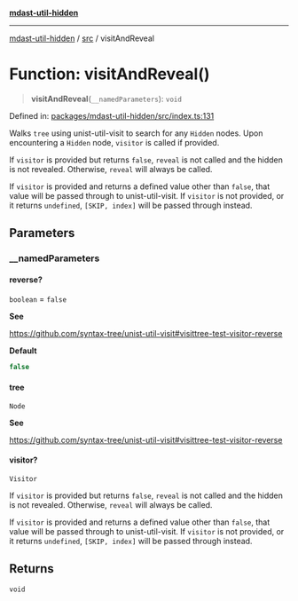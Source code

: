 [**mdast-util-hidden**](../../README.md)

***

[mdast-util-hidden](../../README.md) / [src](../README.md) / visitAndReveal

# Function: visitAndReveal()

> **visitAndReveal**(`__namedParameters`): `void`

Defined in: [packages/mdast-util-hidden/src/index.ts:131](https://github.com/Xunnamius/unified-utils/blob/cb7fc64dac3d9c7f331f6a8a6d41a910a5dc8019/packages/mdast-util-hidden/src/index.ts#L131)

Walks `tree` using unist-util-visit to search for any `Hidden` nodes. Upon
encountering a `Hidden` node, `visitor` is called if provided.

If `visitor` is provided but returns `false`, `reveal` is not called and the
hidden is not revealed. Otherwise, `reveal` will always be called.

If `visitor` is provided and returns a defined value other than `false`, that
value will be passed through to unist-util-visit. If `visitor` is not
provided, or it returns `undefined`, `[SKIP, index]` will be passed through
instead.

## Parameters

### \_\_namedParameters

#### reverse?

`boolean` = `false`

**See**

https://github.com/syntax-tree/unist-util-visit#visittree-test-visitor-reverse

**Default**

```ts
false
```

#### tree

`Node`

**See**

https://github.com/syntax-tree/unist-util-visit#visittree-test-visitor-reverse

#### visitor?

`Visitor`

If `visitor` is provided but returns `false`, `reveal` is not called and the
hidden is not revealed. Otherwise, `reveal` will always be called.

If `visitor` is provided and returns a defined value other than `false`, that
value will be passed through to unist-util-visit. If `visitor` is not
provided, or it returns `undefined`, `[SKIP, index]` will be passed through
instead.

## Returns

`void`
